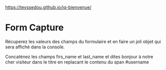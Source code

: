 https://teyssedou.github.io/jq-bienvenue/




# Form Capture

Récuperez les valeurs des champs du formulaire et en faire un joli objet qui sera affiché dans la console.

Concaténez les champs firs_name et last_name et dites bonjour à notre cher visiteur dans le titre en replacant le contenu du span #username
